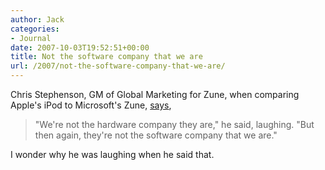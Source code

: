 ```yaml
---
author: Jack
categories:
- Journal
date: 2007-10-03T19:52:51+00:00
title: Not the software company that we are
url: /2007/not-the-software-company-that-we-are/
---
```


Chris Stephenson, GM of Global Marketing for Zune, when comparing Apple's iPod to Microsoft's Zune, [says][1], 

> "We're not the hardware company they are," he said, laughing. "But then again, they're not the software company that we are."

  
> 

I wonder why he was laughing when he said that.

 [1]: http://blog.wired.com/gadgets/2007/10/hands-on-with-z.html